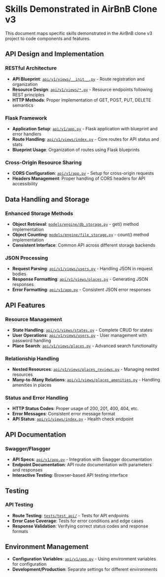 # Skills Demonstrated in AirBnB Clone v3

This document maps specific skills demonstrated in the AirBnB clone v3 project to code components and features.

## API Design and Implementation

### RESTful Architecture
- **API Blueprint**: [`api/v1/views/__init__.py`](api/v1/views/__init__.py) - Route registration and organization
- **Resource Design**: [`api/v1/views/*.py`](api/v1/views/) - Resource endpoints following REST principles
- **HTTP Methods**: Proper implementation of GET, POST, PUT, DELETE semantics

### Flask Framework
- **Application Setup**: [`api/v1/app.py`](api/v1/app.py) - Flask application with blueprint and error handlers
- **Route Handling**: [`api/v1/views/index.py`](api/v1/views/index.py) - Core routes for API status and stats
- **Blueprint Usage**: Organization of routes using Flask blueprints

### Cross-Origin Resource Sharing
- **CORS Configuration**: [`api/v1/app.py`](api/v1/app.py) - Setup for cross-origin requests
- **Headers Management**: Proper handling of CORS headers for API accessibility

## Data Handling and Storage

### Enhanced Storage Methods
- **Object Retrieval**: [`models/engine/db_storage.py`](models/engine/db_storage.py) - get() method implementation
- **Object Counting**: [`models/engine/file_storage.py`](models/engine/file_storage.py) - count() method implementation
- **Consistent Interface**: Common API across different storage backends

### JSON Processing
- **Request Parsing**: [`api/v1/views/users.py`](api/v1/views/users.py) - Handling JSON in request bodies
- **Response Formatting**: [`api/v1/views/places.py`](api/v1/views/places.py) - Generating JSON responses
- **Error Formatting**: [`api/v1/app.py`](api/v1/app.py) - Consistent JSON error responses

## API Features

### Resource Management
- **State Handling**: [`api/v1/views/states.py`](api/v1/views/states.py) - Complete CRUD for states
- **User Operations**: [`api/v1/views/users.py`](api/v1/views/users.py) - User management with password handling
- **Place Search**: [`api/v1/views/places.py`](api/v1/views/places.py) - Advanced search functionality

### Relationship Handling
- **Nested Resources**: [`api/v1/views/places_reviews.py`](api/v1/views/places_reviews.py) - Managing nested resources
- **Many-to-Many Relations**: [`api/v1/views/places_amenities.py`](api/v1/views/places_amenities.py) - Handling amenities in places

### Status and Error Handling
- **HTTP Status Codes**: Proper usage of 200, 201, 400, 404, etc.
- **Error Messages**: Consistent error message format
- **API Status**: [`api/v1/views/index.py`](api/v1/views/index.py) - Health check endpoint

## API Documentation

### Swagger/Flasgger
- **API Specs**: [`api/v1/app.py`](api/v1/app.py) - Integration with Swagger documentation
- **Endpoint Documentation**: API route documentation with parameters and responses
- **Interactive Testing**: Browser-based API testing interface

## Testing

### API Testing
- **Route Testing**: [`tests/test_api/`](tests/test_api/) - Tests for API endpoints
- **Error Case Coverage**: Tests for error conditions and edge cases
- **Response Validation**: Verifying correct status codes and response formats

## Environment Management
- **Configuration Variables**: [`api/v1/app.py`](api/v1/app.py) - Using environment variables for configuration
- **Development/Production**: Separate settings for different environments
